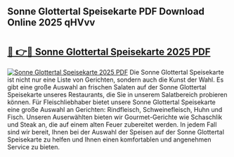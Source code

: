 ## Sonne Glottertal Speisekarte PDF Download Online 2025 qHVvv

# <h2><a href="http://gc8adm.nevu.top/?p=Sonne+Glottertal+Speisekarte">🔗 👉🔴 Sonne Glottertal Speisekarte 2025 PDF</a></h2>

[![Sonne Glottertal Speisekarte 2025 PDF](https://i.imgur.com/dBaPXMq.png)](http://gc8adm.nevu.top/?p=Sonne+Glottertal+Speisekarte)
Die Sonne Glottertal Speisekarte ist nicht nur eine Liste von Gerichten, sondern auch die Kunst der Wahl. Es gibt eine große Auswahl an frischen Salaten auf der Sonne Glottertal Speisekarte unseres Restaurants, die Sie in unserem Salatbereich probieren können. Für Fleischliebhaber bietet unsere Sonne Glottertal Speisekarte eine große Auswahl an Gerichten: Rindfleisch, Schweinefleisch, Huhn und Fisch. Unseren Auserwählten bieten wir Gourmet-Gerichte wie Schaschlik und Steak an, die auf einem alten Feuer zubereitet werden. In jedem Fall sind wir bereit, Ihnen bei der Auswahl der Speisen auf der Sonne Glottertal Speisekarte zu helfen und Ihnen einen komfortablen und angenehmen Service zu bieten.
